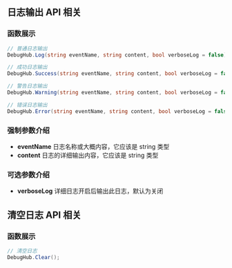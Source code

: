 ## 日志输出 API 相关

### 函数展示
```CS
// 普通日志输出
DebugHub.Log(string eventName, string content, bool verboseLog = false);

// 成功日志输出
DebugHub.Success(string eventName, string content, bool verboseLog = false);

// 警告日志输出
DebugHub.Warning(string eventName, string content, bool verboseLog = false);

// 错误日志输出
DebugHub.Error(string eventName, string content, bool verboseLog = false);
```

### 强制参数介绍
- **eventName** 日志名称或大概内容，它应该是 string 类型
- **content** 日志的详细输出内容，它应该是 string 类型
### 可选参数介绍
- **verboseLog** 详细日志开启后输出此日志，默认为关闭


## 清空日志 API 相关

### 函数展示
```CS
// 清空日志
DebugHub.Clear();
```